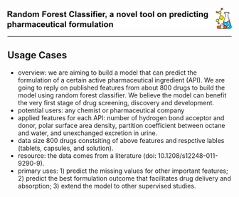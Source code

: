 <p align="left">
  <img src="https://github.com/Chenyi-Mao/formulation/blob/master/LOGO.png" width="900">
</p>

--------------

## Usage Cases

* overview: we are aiming to build a model that can predict the formulation of a certain active pharmaceutical ingredient (API). We are going to reply on published features from about 800 drugs to build the model using random forest classifier. We believe the model can benefit the very first stage of drug screening, discovery and development. 
* potential users: any chemist or pharmaceutical company
* applied features for each API: number of hydrogen bond acceptor and donor, polar surface area density, partition coefficient between octane and water, and unexchanged excretion in urine. 
* data size 800 drugs constsiting of above features and respctive lables (tablets, capsules, and solution).
* resource: the data comes from a literature (doi: 10.1208/s12248-011-9290-9).
* primary uses: 1) predict the missing values for other important features; 2) predict the best formulation outcome that facilitates drug delivery and absorption; 3) extend the model to other supervised studies. 
